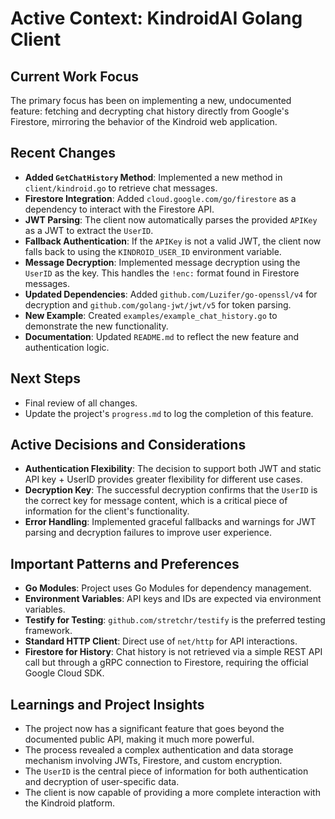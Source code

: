 # Active Context: KindroidAI Golang Client

## Current Work Focus
The primary focus has been on implementing a new, undocumented feature: fetching and decrypting chat history directly from Google's Firestore, mirroring the behavior of the Kindroid web application.

## Recent Changes
- **Added `GetChatHistory` Method**: Implemented a new method in `client/kindroid.go` to retrieve chat messages.
- **Firestore Integration**: Added `cloud.google.com/go/firestore` as a dependency to interact with the Firestore API.
- **JWT Parsing**: The client now automatically parses the provided `APIKey` as a JWT to extract the `UserID`.
- **Fallback Authentication**: If the `APIKey` is not a valid JWT, the client now falls back to using the `KINDROID_USER_ID` environment variable.
- **Message Decryption**: Implemented message decryption using the `UserID` as the key. This handles the `!enc:` format found in Firestore messages.
- **Updated Dependencies**: Added `github.com/Luzifer/go-openssl/v4` for decryption and `github.com/golang-jwt/jwt/v5` for token parsing.
- **New Example**: Created `examples/example_chat_history.go` to demonstrate the new functionality.
- **Documentation**: Updated `README.md` to reflect the new feature and authentication logic.

## Next Steps
- Final review of all changes.
- Update the project's `progress.md` to log the completion of this feature.

## Active Decisions and Considerations
- **Authentication Flexibility**: The decision to support both JWT and static API key + UserID provides greater flexibility for different use cases.
- **Decryption Key**: The successful decryption confirms that the `UserID` is the correct key for message content, which is a critical piece of information for the client's functionality.
- **Error Handling**: Implemented graceful fallbacks and warnings for JWT parsing and decryption failures to improve user experience.

## Important Patterns and Preferences
- **Go Modules**: Project uses Go Modules for dependency management.
- **Environment Variables**: API keys and IDs are expected via environment variables.
- **Testify for Testing**: `github.com/stretchr/testify` is the preferred testing framework.
- **Standard HTTP Client**: Direct use of `net/http` for API interactions.
- **Firestore for History**: Chat history is not retrieved via a simple REST API call but through a gRPC connection to Firestore, requiring the official Google Cloud SDK.

## Learnings and Project Insights
- The project now has a significant feature that goes beyond the documented public API, making it much more powerful.
- The process revealed a complex authentication and data storage mechanism involving JWTs, Firestore, and custom encryption.
- The `UserID` is the central piece of information for both authentication and decryption of user-specific data.
- The client is now capable of providing a more complete interaction with the Kindroid platform.
